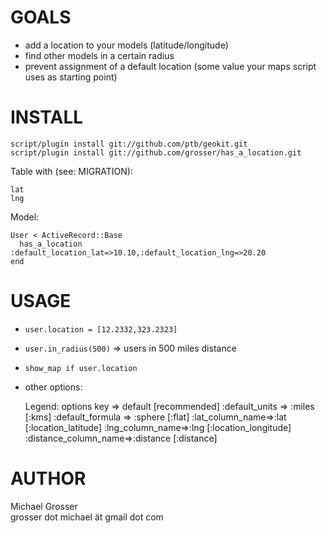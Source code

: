 GOALS
=====
 - add a location to your models (latitude/longitude)
 - find other models in a certain radius
 - prevent assignment of a default location (some value your maps script uses as starting point)


INSTALL
=======

    script/plugin install git://github.com/ptb/geokit.git
    script/plugin install git://github.com/grosser/has_a_location.git

Table with (see: MIGRATION):

    lat
    lng

Model:

    User < ActiveRecord::Base
      has_a_location :default_location_lat=>10.10,:default_location_lng=>20.20
    end
 
USAGE
=====
 - `user.location = [12.2332,323.2323]`
 - `user.in_radius(500)` => users in 500 miles distance
 - `show_map if user.location`
 - other options:


    Legend: options key => default [recommended]
    :default_units => :miles [:kms]
    :default_formula => :sphere [:flat]
    :lat_column_name=>:lat [:location_latitude]
    :lng_column_name=>:lng [:location_longitude]
    :distance_column_name=>:distance [:distance]
 

AUTHOR
======
  Michael Grosser  
  grosser dot michael ät gmail dot com  